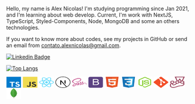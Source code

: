 Hello, my name is Alex Nicolas! I'm studying programming since Jan 2021, and I'm learning about web develop. Current, I'm work with NextJS, TypeScript, Styled-Components, Node, MongoDB and some an others technologies.

If you want to know more about codes, see my projects in GitHub or send an email from contato.alexnicolas@gmail.com.

[![Linkedin Badge](https://img.shields.io/badge/-LinkedIn-blue?style=flat-square&logo=Linkedin&logoColor=white&link=https://www.linkedin.com/in/nicolas-alex)](https://www.linkedin.com/in/nicolas-alex)

[![Top Langs](https://github-readme-stats.vercel.app/api/top-langs/?username=alexnicolascode&layout=compact)](https://github.com/anuraghazra/github-readme-stats)

<div>
  <img align="center" src="https://raw.githubusercontent.com/devicons/devicon/master/icons/typescript/typescript-original.svg" alt="typescipt icon" height="30" width="40" />
  <img align="center" src="https://raw.githubusercontent.com/devicons/devicon/master/icons/javascript/javascript-original.svg" alt="javascript icon" height="30" width="40" />
  <img align="center" src="https://raw.githubusercontent.com/devicons/devicon/master/icons/react/react-original.svg" alt="react icon" height="30" width="40" />
  <img align="center" src="https://raw.githubusercontent.com/devicons/devicon/master/icons/nextjs/nextjs-line.svg" alt="nextjs icon" height="30" width="40" />
  <img align="center" src="https://raw.githubusercontent.com/devicons/devicon/master/icons/sass/sass-original.svg" alt="sass icon" height="30" width="40" />
  <img align="center" src="https://raw.githubusercontent.com/devicons/devicon/master/icons/bootstrap/bootstrap-plain.svg" alt="bootstrap icon" height="30" width="40" />
  <img align="center" src="https://raw.githubusercontent.com/devicons/devicon/master/icons/html5/html5-original.svg" alt="html5 icon" height="30" width="40" />
  <img align="center" src="https://raw.githubusercontent.com/devicons/devicon/master/icons/css3/css3-original.svg" alt="css3 icon" height="30" width="40" />
  <img align="center" src="https://raw.githubusercontent.com/devicons/devicon/master/icons/nodejs/nodejs-original.svg" alt="nodejs icon" height="30" width="40" />
  <img align="center" src="https://raw.githubusercontent.com/devicons/devicon/master/icons/git/git-original.svg" alt="git icon" height="30" width="40" />
  <img align="center" src="https://raw.githubusercontent.com/devicons/devicon/master/icons/jest/jest-plain.svg" alt="jest icon" height="30" width="40" />
  <img align="center" src="https://raw.githubusercontent.com/devicons/devicon/master/icons/mongodb/mongodb-original.svg" alt="mongodb icon" height="30" width="40" />
</div>
